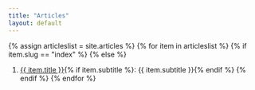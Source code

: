 ```yaml
---
title: "Articles"
layout: default
---
```


{% assign articleslist = site.articles %}
{% for item in articleslist %}
  {% if item.slug == "index" %}
  {% else %}
  1. <a href="{{ site.baseurl }}{{ item.url }}">{{ item.title }}</a>{% if item.subtitle %}: {{ item.subtitle }}{% endif %}
  {% endif %}
{% endfor %}
